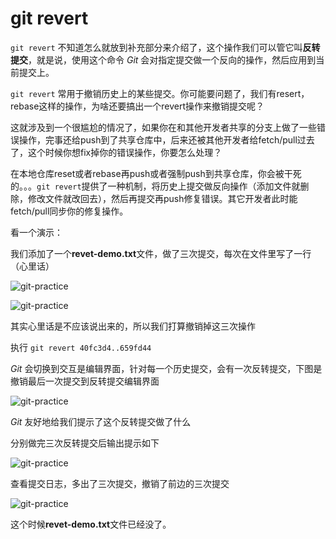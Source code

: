 # git revert

`git revert` 不知道怎么就放到补充部分来介绍了，这个操作我们可以管它叫**反转提交**，就是说，使用这个命令 *Git* 会对指定提交做一个反向的操作，然后应用到当前提交上。

`git revert` 常用于撤销历史上的某些提交。你可能要问题了，我们有resert，rebase这样的操作，为啥还要搞出一个revert操作来撤销提交呢？

这就涉及到一个很尴尬的情况了，如果你在和其他开发者共享的分支上做了一些错误操作，完事还给push到了共享仓库中，后来还被其他开发者给fetch/pull过去了，这个时候你想fix掉你的错误操作，你要怎么处理？

在本地仓库reset或者rebase再push或者强制push到共享仓库，你会被干死的。。。`git revert`提供了一种机制，将历史上提交做反向操作（添加文件就删除，修改文件就改回去），然后再提交再push修复错误。其它开发者此时能fetch/pull同步你的修复操作。

看一个演示：

我们添加了一个**revet-demo.txt**文件，做了三次提交，每次在文件里写了一行（心里话）

![git-practice](https://github.com/op-y/git-practice/blob/master/images/4/snip.4-0.png)

![git-practice](https://github.com/op-y/git-practice/blob/master/images/4/snip.4-1.png)

其实心里话是不应该说出来的，所以我们打算撤销掉这三次操作

执行 `git revert 40fc3d4..659fd44`

*Git* 会切换到交互是编辑界面，针对每一个历史提交，会有一次反转提交，下图是撤销最后一次提交到反转提交编辑界面

![git-practice](https://github.com/op-y/git-practice/blob/master/images/4/snip.4-2.png)

*Git* 友好地给我们提示了这个反转提交做了什么

分别做完三次反转提交后输出提示如下

![git-practice](https://github.com/op-y/git-practice/blob/master/images/4/snip.4-3.png)

查看提交日志，多出了三次提交，撤销了前边的三次提交

![git-practice](https://github.com/op-y/git-practice/blob/master/images/4/snip.4-4.png)

这个时候**revet-demo.txt**文件已经没了。